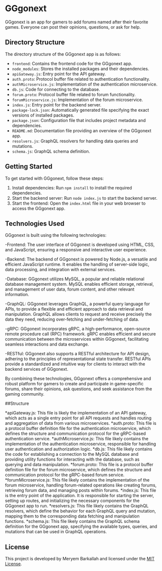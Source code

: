 # GGgonext

GGgonext is an app for gamers to add forums named after their favorite games. Everyone can post their opinions, questions, or ask for help.

## Directory Structure

The directory structure of the GGgonext app is as follows:

- `frontend`: Contains the frontend code for the GGgonext app.
- `node_modules`: Stores the installed packages and their dependencies.
- `apiGateway.js`: Entry point for the API gateway.
- `auth.proto`: Protocol buffer file related to authentication functionality.
- `authMicroservice.js`: Implementation of the authentication microservice.
- `db.js`: Code for connecting to the database.
- `forum.proto`: Protocol buffer file related to forum functionality.
- `forumMicroservice.js`: Implementation of the forum microservice.
- `index.js`: Entry point for the backend server.
- `package-lock.json`: Automatically generated file specifying the exact versions of installed packages.
- `package.json`: Configuration file that includes project metadata and dependencies.
- `README.md`: Documentation file providing an overview of the GGgonext app.
- `resolvers.js`: GraphQL resolvers for handling data queries and mutations.
- `schema.js`: GraphQL schema definition.

## Getting Started

To get started with GGgonext, follow these steps:

1. Install dependencies: Run `npm install` to install the required dependencies.
2. Start the backend server: Run `node index.js` to start the backend server.
3. Start the frontend: Open the `index.html` file in your web browser to access the GGgonext app.

## Technologies Used

GGgonext is built using the following technologies:

-Frontend: The user interface of GGgonext is developed using HTML, CSS, and JavaScript, ensuring a responsive and interactive user experience.

-Backend: The backend of GGgonext is powered by Node.js, a versatile and efficient JavaScript runtime. It enables the handling of server-side logic, data processing, and integration with external services.

-Database: GGgonext utilizes MySQL, a popular and reliable relational database management system. MySQL enables efficient storage, retrieval, and management of user data, forum content, and other relevant information.

-GraphQL: GGgonext leverages GraphQL, a powerful query language for APIs, to provide a flexible and efficient approach to data retrieval and manipulation. GraphQL allows clients to request and receive precisely the data they need, reducing over-fetching and under-fetching of data.

-gRPC: GGgonext incorporates gRPC, a high-performance, open-source remote procedure call (RPC) framework. gRPC enables efficient and secure communication between the microservices within GGgonext, facilitating seamless interactions and data exchange.

-RESTful: GGgonext also supports a RESTful architecture for API design, adhering to the principles of representational state transfer. RESTful APIs provide a standardized and intuitive way for clients to interact with the backend services of GGgonext.

By combining these technologies, GGgonext offers a comprehensive and robust platform for gamers to create and participate in game-specific forums, share their opinions, ask questions, and seek assistance from the gaming community.

##Structure 

*apiGateway.js: This file is likely the implementation of an API gateway, which acts as a single entry point for all API requests and handles routing and aggregation of data from various microservices.
*auth.proto: This file is a protocol buffer definition file for the authentication microservice, which defines the structure and communication protocol for the gRPC-based authentication service.
*authMicroservice.js: This file likely contains the implementation of the authentication microservice, responsible for handling user authentication and authorization logic.
*db.js: This file likely contains the code for establishing a connection to the MySQL database and providing utility functions for interacting with the database, such as querying and data manipulation.
*forum.proto: This file is a protocol buffer definition file for the forum microservice, which defines the structure and communication protocol for the gRPC-based forum service.
*forumMicroservice.js: This file likely contains the implementation of the forum microservice, handling forum-related operations like creating forums, retrieving forum data, and managing posts within forums.
*index.js: This file is the entry point of the application. It is responsible for starting the server, setting up routes, and initializing the necessary components for the GGgonext app to run.
*resolvers.js: This file likely contains the GraphQL resolvers, which define the behavior for each GraphQL query and mutation, mapping them to the corresponding data fetching and manipulation functions.
*schema.js: This file likely contains the GraphQL schema definition for the GGgonext app, specifying the available types, queries, and mutations that can be used in GraphQL operations.

## License


This project is developed by Meryem Barkallah and licensed under the [MIT License](LICENSE).



